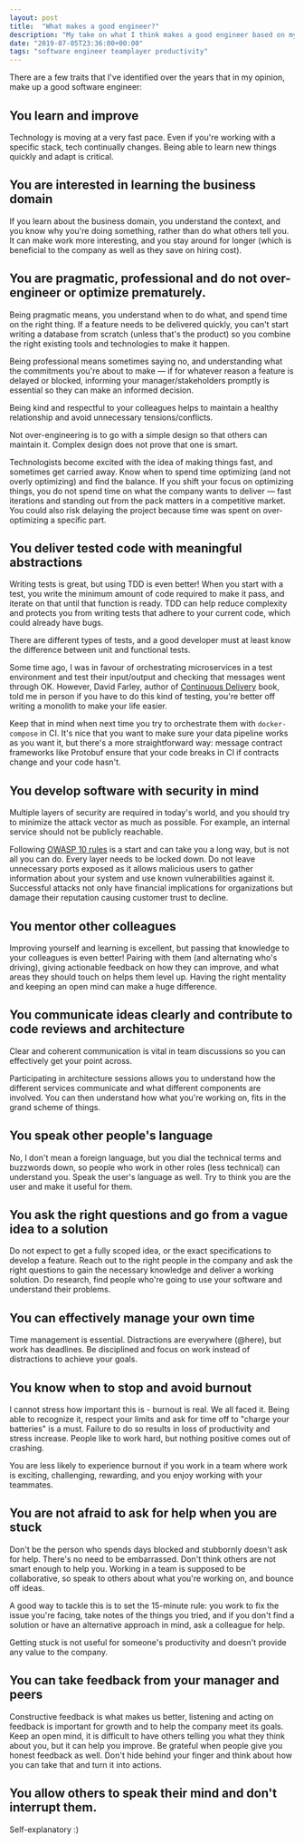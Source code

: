```yaml
---
layout: post
title:  "What makes a good engineer?"
description: "My take on what I think makes a good engineer based on my learnings"
date: "2019-07-05T23:36:00+00:00"
tags: "software engineer teamplayer productivity"
---
```


There are a few traits that I've identified over the years that in my opinion, make up a good software engineer:

## You learn and improve

Technology is moving at a very fast pace. Even if you're working with a specific stack, tech continually changes. Being able to learn new things quickly and adapt is critical.

## You are interested in learning the business domain

If you learn about the business domain, you understand the context, and you know why you're doing something, rather than do what others tell you. It can make work more interesting, and you stay around for longer (which is beneficial to the company as well as they save on hiring cost).

## You are pragmatic, professional and do not over-engineer or optimize prematurely.

Being pragmatic means, you understand when to do what, and spend time on the right thing. If a feature needs to be delivered quickly, you can't start writing a database from scratch (unless that's the product) so you combine the right existing tools and technologies to make it happen.

Being professional means sometimes saying no, and understanding what the commitments you're about to make — if for whatever reason a feature is delayed or blocked, informing your manager/stakeholders promptly is essential so they can make an informed decision.

Being kind and respectful to your colleagues helps to maintain a healthy relationship and avoid unnecessary tensions/conflicts.

Not over-engineering is to go with a simple design so that others can maintain it. Complex design does not prove that one is smart.

Technologists become excited with the idea of making things fast, and sometimes get carried away. Know when to spend time optimizing (and not overly optimizing) and find the balance. If you shift your focus on optimizing things, you do not spend time on what the company wants to deliver — fast iterations and standing out from the pack matters in a competitive market. You could also risk delaying the project because time was spent on over-optimizing a specific part.

## You deliver tested code with meaningful abstractions

Writing tests is great, but using TDD is even better! When you start with a test, you write the minimum amount of code required to make it pass, and iterate on that until that function is ready. TDD can help reduce complexity and protects you from writing tests that adhere to your current code, which could already have bugs. 

There are different types of tests, and a good developer must at least know the difference between unit and functional tests.

Some time ago, I was in favour of orchestrating microservices in a test environment and test their input/output and checking that messages went through OK. However, David Farley, author of [Continuous Delivery](https://www.continuous-delivery.co.uk/) book, told me in person if you have to do this kind of testing, you're better off writing a monolith to make your life easier.

Keep that in mind when next time you try to orchestrate them with `docker-compose` in CI. It's nice that you want to make sure your data pipeline works as you want it, but there's a more straightforward way: message contract frameworks like Protobuf ensure that your code breaks in CI if contracts change and your code hasn't.

## You develop software with security in mind

Multiple layers of security are required in today's world, and you should try to minimize the attack vector as much as possible. For example, an internal service should not be publicly reachable.

Following [OWASP 10 rules](https://www.veracode.com/directory/owasp-top-10) is a start and can take you a long way, but is not all you can do. Every layer needs to be locked down. Do not leave unnecessary ports exposed as it allows malicious users to gather information about your system and use known vulnerabilities against it. Successful attacks not only have financial implications for organizations but damage their reputation causing customer trust to decline.

## You mentor other colleagues

Improving yourself and learning is excellent, but passing that knowledge to your colleagues is even better! Pairing with them (and alternating who's driving), giving actionable feedback on how they can improve, and what areas they should touch on helps them level up. Having the right mentality and keeping an open mind can make a huge difference.

## You communicate ideas clearly and contribute to code reviews and architecture

Clear and coherent communication is vital in team discussions so you can effectively get your point across.

Participating in architecture sessions allows you to understand how the different services communicate and what different components are involved. You can then understand how what you're working on, fits in the grand scheme of things.

## You speak other people's language

No, I don't mean a foreign language, but you dial the technical terms and buzzwords down, so people who work in other roles (less technical) can understand you. Speak the user's language as well. Try to think you are the user and make it useful for them.

## You ask the right questions and go from a vague idea to a solution

Do not expect to get a fully scoped idea, or the exact specifications to develop a feature. Reach out to the right people in the company and ask the right questions to gain the necessary knowledge and deliver a working solution. Do research, find people who're going to use your software and understand their problems.

## You can effectively manage your own time

Time management is essential. Distractions are everywhere (@here), but work has deadlines. Be disciplined and focus on work instead of distractions to achieve your goals.

## You know when to stop and avoid burnout

I cannot stress how important this is - burnout is real. We all faced it. Being able to recognize it, respect your limits and ask for time off to "charge your batteries" is a must. Failure to do so results in loss of productivity and stress increase. People like to work hard, but nothing positive comes out of crashing.

You are less likely to experience burnout if you work in a team where work is exciting, challenging, rewarding, and you enjoy working with your teammates.

## You are not afraid to ask for help when you are stuck

Don't be the person who spends days blocked and stubbornly doesn't ask for help. There's no need to be embarrassed. Don't think others are not smart enough to help you. Working in a team is supposed to be collaborative, so speak to others about what you're working on, and bounce off ideas.

A good way to tackle this is to set the 15-minute rule: you work to fix the issue you're facing, take notes of the things you tried, and if you don't find a solution or have an alternative approach in mind, ask a colleague for help.

Getting stuck is not useful for someone's productivity and doesn't provide any value to the company.

## You can take feedback from your manager and peers

Constructive feedback is what makes us better, listening and acting on feedback is important for growth and to help the company meet its goals.
Keep an open mind, it is difficult to have others telling you what they think about you, but it can help you improve. Be grateful when people give you honest feedback as well. Don't hide behind your finger and think about how you can take that and turn it into actions.

## You allow others to speak their mind and don't interrupt them.

Self-explanatory :)
